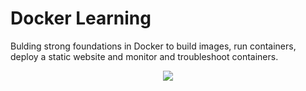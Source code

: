 # Docker Learning

Bulding strong foundations in Docker to build images, run containers, deploy a static website and monitor and troubleshoot containers.

<p align="center">
<img src="https://user-images.githubusercontent.com/31974084/100533048-fe556c80-31cd-11eb-8767-c8a8f500a523.png">
</p>
